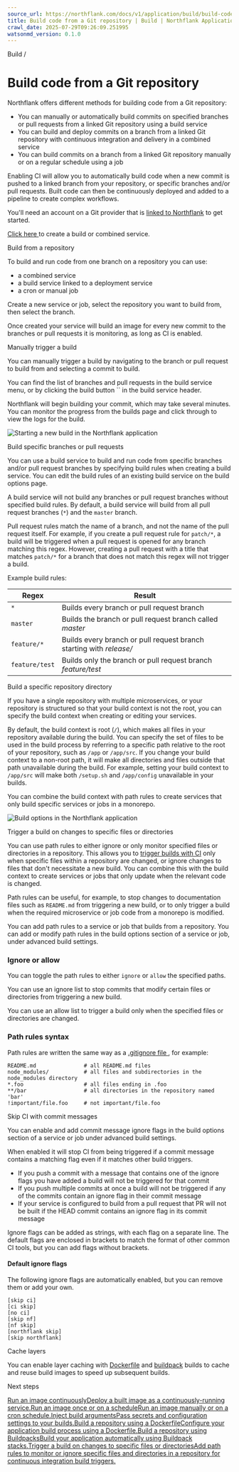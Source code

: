 ```yaml
---
source_url: https://northflank.com/docs/v1/application/build/build-code-from-a-git-repository
title: Build code from a Git repository | Build | Northflank Application docs
crawl_date: 2025-07-29T09:26:09.251995
watsonmd_version: 0.1.0
---
```


Build / 

# Build code from a Git repository

Northflank offers different methods for building code from a Git repository:

  * You can manually or automatically build commits on specified branches or pull requests from a linked Git repository using a build service
  * You can build and deploy commits on a branch from a linked Git repository with continuous integration and delivery in a combined service
  * You can build commits on a branch from a linked Git repository manually or on a regular schedule using a job



Enabling CI will allow you to automatically build code when a new commit is pushed to a linked branch from your repository, or specific branches and/or pull requests. Built code can then be continuously deployed and added to a pipeline to create complex workflows.

You'll need an account on a Git provider that is [linked to Northflank](../getting-started/link-your-git-account) to get started.

[Click here ](https://app.northflank.com/s/project/create/service) to create a build or combined service.

Build from a repository

To build and run code from one branch on a repository you can use:

  * a combined service
  * a build service linked to a deployment service
  * a cron or manual job



Create a new service or job, select the repository you want to build from, then select the branch.

Once created your service will build an image for every new commit to the branches or pull requests it is monitoring, as long as CI is enabled.

Manually trigger a build

You can manually trigger a build by navigating to the branch or pull request to build from and selecting a commit to build.

You can find the list of branches and pull requests in the build service menu, or by clicking the build button `` in the build service header.

Northflank will begin building your commit, which may take several minutes. You can monitor the progress from the builds page and click through to view the logs for the build.

![Starting a new build in the Northflank application](https://assets.northflank.com/documentation/v1/application/build/build-code-from-a-git-repository/build-service-new-build.png)

Build specific branches or pull requests

You can use a build service to build and run code from specific branches and/or pull request branches by specifying build rules when creating a build service. You can edit the build rules of an existing build service on the build options page.

A build service will not build any branches or pull request branches without specified build rules. By default, a build service will build from all pull request branches (`*`) and the `master` branch.

Pull request rules match the name of a branch, and not the name of the pull request itself. For example, if you create a pull request rule for `patch/*`, a build will be triggered when a pull request is opened for any branch matching this regex. However, creating a pull request with a title that matches `patch/*` for a branch that does not match this regex will not trigger a build.

Example build rules:

Regex| Result  
---|---  
`*`| Builds every branch or pull request branch  
`master`| Builds the branch or pull request branch called _master_  
`feature/*`| Builds every branch or pull request branch starting with _release/_  
`feature/test`| Builds only the branch or pull request branch _feature/test_  
  
Build a specific repository directory

If you have a single repository with multiple microservices, or your repository is structured so that your build context is not the root, you can specify the build context when creating or editing your services.

By default, the build context is root (`/`), which makes all files in your repository available during the build. You can specify the set of files to be used in the build process by referring to a specific path relative to the root of your repository, such as `/app` or `/app/src`. If you change your build context to a non-root path, it will make all directories and files outside that path unavailable during the build. For example, setting your build context to `/app/src` will make both `/setup.sh` and `/app/config` unavailable in your builds.

You can combine the build context with path rules to create services that only build specific services or jobs in a monorepo.

![Build options in the Northflank application](https://assets.northflank.com/documentation/v1/application/build/build-code-from-a-git-repository/build-options.png)

Trigger a build on changes to specific files or directories

You can use path rules to either ignore or only monitor specified files or directories in a repository. This allows you to [trigger builds with CI](../release/manage-ci-cd) only when specific files within a repository are changed, or ignore changes to files that don't necessitate a new build. You can combine this with the build context to create services or jobs that only update when the relevant code is changed.

Path rules can be useful, for example, to stop changes to documentation files such as `README.md` from triggering a new build, or to only trigger a build when the required microservice or job code from a monorepo is modified.

You can add path rules to a service or job that builds from a repository. You can add or modify path rules in the build options section of a service or job, under advanced build settings.

### Ignore or allow

You can toggle the path rules to either `ignore` or `allow` the specified paths.

You can use an ignore list to stop commits that modify certain files or directories from triggering a new build.

You can use an allow list to trigger a build only when the specified files or directories are changed.

### Path rules syntax

Path rules are written the same way as a [.gitignore file ](https://git-scm.com/docs/gitignore), for example:
    
    
    README.md               # all README.md files
    node_modules/           # all files and subdirectories in the node_modules directory
    *.foo                   # all files ending in .foo
    **/bar                  # all directories in the repository named 'bar'
    !important/file.foo     # not important/file.foo
    

Skip CI with commit messages

You can enable and add commit message ignore flags in the build options section of a service or job under advanced build settings.

When enabled it will stop CI from being triggered if a commit message contains a matching flag even if it matches other build triggers.

  * If you push a commit with a message that contains one of the ignore flags you have added a build will not be triggered for that commit
  * If you push multiple commits at once a build will not be triggered if any of the commits contain an ignore flag in their commit message
  * If your service is configured to build from a pull request that PR will not be built if the HEAD commit contains an ignore flag in its commit message



Ignore flags can be added as strings, with each flag on a separate line. The default flags are enclosed in brackets to match the format of other common CI tools, but you can add flags without brackets.

#### Default ignore flags

The following ignore flags are automatically enabled, but you can remove them or add your own.
    
    
    [skip ci]
    [ci skip]
    [no ci]
    [skip nf]
    [nf skip]
    [northflank skip]
    [skip northflank]
    

Cache layers

You can enable layer caching with [Dockerfile](build-with-a-dockerfile#layer-caching) and [buildpack](build-with-buildpacks#layer-caching) builds to cache and reuse build images to speed up subsequent builds.

Next steps

[Run an image continuouslyDeploy a built image as a continuously-running service.](/docs/v1/application/run/run-an-image-continuously)[Run an image once or on a scheduleRun an image manually or on a cron schedule.](/docs/v1/application/run/run-an-image-once-or-on-a-schedule)[Inject build argumentsPass secrets and configuration settings to your builds.](/docs/v1/application/build/inject-build-arguments)[Build a repository using a DockerfileConfigure your application build process using a Dockerfile.](/docs/v1/application/build/build-with-a-dockerfile)[Build a repository using BuildpacksBuild your application automatically using Buildpack stacks.](/docs/v1/application/build/build-with-buildpacks)[Trigger a build on changes to specific files or directoriesAdd path rules to monitor or ignore specific files and directories in a repository for continuous integration build triggers.](/docs/v1/application/build/build-code-from-a-git-repository#trigger-a-build-on-changes-to-specific-files-or-directories)